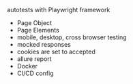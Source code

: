 autotests with Playwright framework


- Page Object
- Page Elements
- mobile, desktop, cross browser testing
- mocked responses
- cookies are set to accepted
- allure report
- Docker
- CI/CD config
